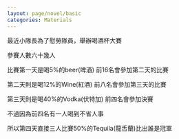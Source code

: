 ```yaml
---
layout: page/novel/basic
categories: Materials
---
```


最近小隊長為了慰勞隊員，舉辦喝酒杯大賽  

參賽人數六十幾人  

比賽第一天是喝5%的beer(啤酒) 前16名會參加第二天的比賽  

第二天則是喝12%的Wine(紅酒)  前八名會參加第三天的比賽  

第三天則是喝40%的Vodka(伏特加)  前四名會參加決賽  

不過因為前四名有一人喝到不省人事  

所以第四天直接三人比賽50%的Tequila(龍舌蘭)比出誰是冠軍  
